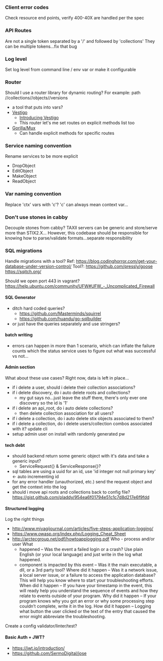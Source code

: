 ### Client error codes
Check resource end points, verify 400-40X are handled per the spec

### API Routes
Are not a single token separated by a '/' and followed by 'collections'
They can be multiple tokens...fix that bug

### Log level
Set log level from command line / env var or make it configurable

### Router
Should I use a router library for dynamic routing?
For example: path /<api root>/collections/<collection id>/objects/<object id>/versions
  - a tool that puts <items in brackets> into vars?
- [Vestigo](https://github.com/husobee/vestigo)
  - [Introducing Vestigo](https://husobee.github.io/golang/urlrouter/vestigo/2015/09/22/vesigo.html)
  - This router let's me set routes on explicit methods list too
- [Gorilla/Mux](https://github.com/gorilla/mux)
  - Can handle explicit methods for specific routes

### Service naming convention
Rename services to be more explicit
- DropObject
- EditObject
- MakeObject
- ReadObject

### Var naming convention
Replace 'ctx' vars with 'c'?  'c' can always mean context var...

### Don't use stones in cabby
Decouple stones from cabby?
TAXII servers can be generic and store/serve more than STIX2.X...
However, this codebase should be responsible for knowing how to parse/validate formats...separate responsibility

### SQL migrations
Handle migrations with a tool?
  Ref: https://blog.codinghorror.com/get-your-database-under-version-control/
  Tool?: https://github.com/pressly/goose
         https://sqitch.org/

Should we open port 443 in vagrant? https://help.ubuntu.com/community/UFW#UFW_-_Uncomplicated_Firewall

#### SQL Generator
- ditch hard coded queries?
  - https://github.com/Masterminds/squirrel
  - https://github.com/huandu/go-sqlbuilder
- or just have the queries separately and use stringers?

#### batch writing
- errors can happen in more than 1 scenario, which can inflate the failure counts which the status service uses to figure
  out what was successful vs not...

#### Admin section
What about these use cases?  Right now, data is left in place...
  - if i delete a user, should i delete their collection associations?
  - if i delete discovery, do i auto delete roots and collections?
    - my gut says no...just leave the stuff there, there's only ever one discovery so the id is '1'
  - if i delete an api_root, do i auto delete collections?
    - then delete collection association for all users?
  - if i delete a collection, do i auto delete stix objects associated to them?
  - if i delete a collection, do i delete users/collection combos associated with it?
update cli
  - setup admin user on install with randomly generated pw

#### tech debt
- should backend return some generic object with it's data and take a generic input?
  - ServiceRequest{} & ServiceResponse{}?
- sql tables are using a uuid for an id, use 'id integer not null primary key' <- auto incrementing id
- for any error handler (unauthorized, etc.) send the request object and get the context into the log
- should i move api roots and collections back to config file? https://gist.github.com/pladdy/954ea6f01794e51c1c7d8d217e6f9fdd

#### Structured logging
Log the right things
  - http://www.miyagijournal.com/articles/five-steps-application-logging/
  - https://www.owasp.org/index.php/Logging_Cheat_Sheet
  - http://arctecgroup.net/pdf/howtoapplogging.pdf
  Who - process and/or user
  What
    - happened – Was the event a failed login or a crash? Use plain English (or your local language) and just write in the log what happened.
    - component is impacted by this event – Was it the main executable, a dll, or a 3rd party tool?
  Where did it happen – Was it a network issue, a local server issue, or a failure to access the application database? This will help you know where to start your troubleshooting efforts.
  When did it happen – If you have your timestamp in the event, this will ready help you understand the sequence of events and how they relate to events outside of your program.
  Why did it happen – If your program knows why you got an error or why some processing step couldn’t complete, write it in the log.
  How did it happen – Logging what button the user clicked or the text of the entry that caused the error might abbreviate the troubleshooting.

Create a config validator/linter/test?

#### Basic Auth + JWT?
  - https://jwt.io/introduction/
  - https://github.com/SermoDigital/jose
